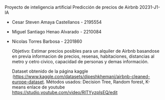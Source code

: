 Proyecto de inteligencia artificial 
Predicción de precios de Airbnb
20231-J1-IA

- Cesar Steven Amaya Castellanos - 2195554
- Miguel Santiago Henao Alvarado - 2210084
- Nicolas Torres Barbosa - 2201860

  Objetivo: Estimar precios posibles para un alquiler de Airbnb basandose en previa informacion de precios, resenas, habitaciones, distancias al metro y cetro civico, capacidad de personas y demas información.

  Dataset obtenido de la página kaggle :https://www.kaggle.com/datasets/dipeshkhemani/airbnb-cleaned-europe-dataset.
  Métodos usados: Decision Tree, Random forest,  K-means
  enlace de youtube
  https://studio.youtube.com/video/RITYyzpIsEQ/edit
